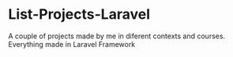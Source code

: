 # List-Projects-Laravel
 A couple of projects made by me in diferent contexts and courses. Everything made in Laravel Framework
